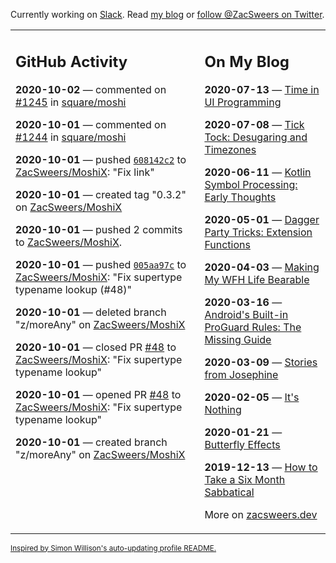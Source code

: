 Currently working on [Slack](https://slack.com/). Read [my blog](https://zacsweers.dev/) or [follow @ZacSweers on Twitter](https://twitter.com/ZacSweers).

<table><tr><td valign="top" width="60%">

## GitHub Activity
<!-- githubActivity starts -->
**2020-10-02** — commented on [#1245](https://github.com/square/moshi/issues/1245#issuecomment-702533585) in [square/moshi](https://api.github.com/repos/square/moshi)

**2020-10-01** — commented on [#1244](https://github.com/square/moshi/issues/1244#issuecomment-702513090) in [square/moshi](https://api.github.com/repos/square/moshi)

**2020-10-01** — pushed [`608142c2`](https://github.com/ZacSweers/MoshiX/commit/608142c2bbc99c462cec626563d78e432660d507) to [ZacSweers/MoshiX](https://api.github.com/repos/ZacSweers/MoshiX): "Fix link"

**2020-10-01** — created tag "0.3.2" on [ZacSweers/MoshiX](https://api.github.com/repos/ZacSweers/MoshiX)

**2020-10-01** — pushed 2 commits to [ZacSweers/MoshiX](https://api.github.com/repos/ZacSweers/MoshiX).

**2020-10-01** — pushed [`005aa97c`](https://github.com/ZacSweers/MoshiX/commit/005aa97c4ccd16ceb5029e6afe47a889b9b8e771) to [ZacSweers/MoshiX](https://api.github.com/repos/ZacSweers/MoshiX): "Fix supertype typename lookup (#48)"

**2020-10-01** — deleted branch "z/moreAny" on [ZacSweers/MoshiX](https://api.github.com/repos/ZacSweers/MoshiX)

**2020-10-01** — closed PR [#48](https://api.github.com/repos/ZacSweers/MoshiX/pulls/48) to [ZacSweers/MoshiX](https://api.github.com/repos/ZacSweers/MoshiX): "Fix supertype typename lookup"

**2020-10-01** — opened PR [#48](https://api.github.com/repos/ZacSweers/MoshiX/pulls/48) to [ZacSweers/MoshiX](https://api.github.com/repos/ZacSweers/MoshiX): "Fix supertype typename lookup"

**2020-10-01** — created branch "z/moreAny" on [ZacSweers/MoshiX](https://api.github.com/repos/ZacSweers/MoshiX)
<!-- githubActivity ends -->
</td><td valign="top" width="40%">

## On My Blog
<!-- blog starts -->
**2020-07-13** — [Time in UI Programming](https://www.zacsweers.dev/time-in-ui/)

**2020-07-08** — [Tick Tock: Desugaring and Timezones](https://www.zacsweers.dev/ticktock-desugaring-timezones/)

**2020-06-11** — [Kotlin Symbol Processing: Early Thoughts](https://www.zacsweers.dev/kotlin-symbol-processor-early-thoughts/)

**2020-05-01** — [Dagger Party Tricks: Extension Functions](https://www.zacsweers.dev/dagger-party-tricks-extension-functions/)

**2020-04-03** — [Making My WFH Life Bearable](https://www.zacsweers.dev/making-wfh-life-bearable/)

**2020-03-16** — [Android's Built-in ProGuard Rules: The Missing Guide](https://www.zacsweers.dev/android-proguard-rules/)

**2020-03-09** — [Stories from Josephine](https://www.zacsweers.dev/stories-from-josephine/)

**2020-02-05** — [It's Nothing](https://www.zacsweers.dev/its-nothing/)

**2020-01-21** — [Butterfly Effects](https://www.zacsweers.dev/butterfly-effects/)

**2019-12-13** — [How to Take a Six Month Sabbatical](https://www.zacsweers.dev/how-to-take-a-six-month-sabbatical/)
<!-- blog ends -->
More on [zacsweers.dev](https://zacsweers.dev/)
</td></tr></table>

<sub><a href="https://simonwillison.net/2020/Jul/10/self-updating-profile-readme/">Inspired by Simon Willison's auto-updating profile README.</a></sub>